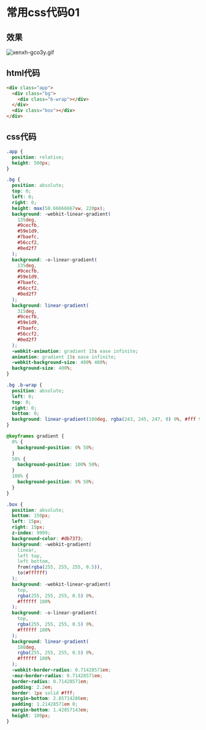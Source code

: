 # 常用css代码01

## 效果

![xenxh-gco3y.gif](./images/xenxh-gco3y.gif)
<!-- <!DOCTYPE html>
<html lang="en">
  <head>
    <meta charset="UTF-8" />
    <meta name="viewport" content="width=device-width, initial-scale=1.0" />
    <title>Document</title>
    <link rel="stylesheet" href="./index.css" />
  </head>
  <body>
    <div class="app">
      <div class="bg">
        <div class="b-wrap"></div>
      </div>
      <div class="box"></div>
    </div>
  </body>
</html> -->


## html代码
```html
<div class="app">
  <div class="bg">
    <div class="b-wrap"></div>
  </div>
  <div class="box"></div>
</div>
```

## css代码
```css
.app {
  position: relative;
  height: 500px;
}

.bg {
  position: absolute;
  top: 0;
  left: 0;
  right: 0;
  height: max(58.66666667vw, 220px);
  background: -webkit-linear-gradient(
    135deg,
    #9cecfb,
    #59e1d9,
    #7baefc,
    #56ccf2,
    #0ed2f7
  );
  background: -o-linear-gradient(
    135deg,
    #9cecfb,
    #59e1d9,
    #7baefc,
    #56ccf2,
    #0ed2f7
  );
  background: linear-gradient(
    315deg,
    #9cecfb,
    #59e1d9,
    #7baefc,
    #56ccf2,
    #0ed2f7
  );
  -webkit-animation: gradient 15s ease infinite;
  animation: gradient 15s ease infinite;
  -webkit-background-size: 400% 400%;
  background-size: 400%;
}

.bg .b-wrap {
  position: absolute;
  left: 0;
  top: 0;
  right: 0;
  bottom: 0;
  background: linear-gradient(180deg, rgba(243, 245, 247, 0) 0%, #fff 99%);
}

@keyframes gradient {
  0% {
    background-position: 0% 50%;
  }
  50% {
    background-position: 100% 50%;
  }
  100% {
    background-position: 0% 50%;
  }
}

.box {
  position: absolute;
  bottom: 150px;
  left: 15px;
  right: 15px;
  z-index: 9999;
  background-color: #db7373;
  background: -webkit-gradient(
    linear,
    left top,
    left bottom,
    from(rgba(255, 255, 255, 0.5)),
    to(#ffffff)
  );
  background: -webkit-linear-gradient(
    top,
    rgba(255, 255, 255, 0.5) 0%,
    #ffffff 100%
  );
  background: -o-linear-gradient(
    top,
    rgba(255, 255, 255, 0.5) 0%,
    #ffffff 100%
  );
  background: linear-gradient(
    180deg,
    rgba(255, 255, 255, 0.5) 0%,
    #ffffff 100%
  );
  -webkit-border-radius: 0.71428571em;
  -moz-border-radius: 0.71428571em;
  border-radius: 0.71428571em;
  padding: 2.2em;
  border: 1px solid #fff;
  margin-bottom: 2.85714286em;
  padding: 1.21428571em 0;
  margin-bottom: 1.42857143em;
  height: 100px;
}

```

